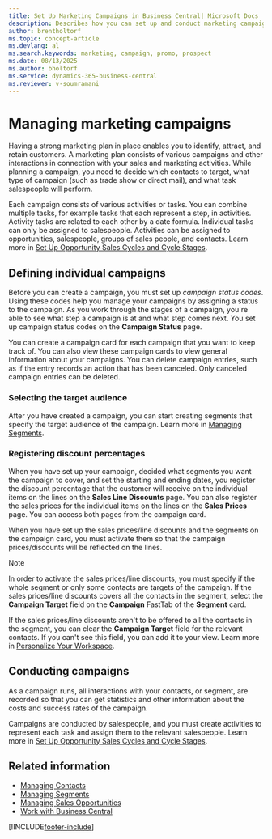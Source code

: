 ```yaml
---
title: Set Up Marketing Campaigns in Business Central| Microsoft Docs
description: Describes how you can set up and conduct marketing campaigns in Business Central to help you identify and attract prospects and retain customers.
author: brentholtorf
ms.topic: concept-article
ms.devlang: al
ms.search.keywords: marketing, campaign, promo, prospect
ms.date: 08/13/2025
ms.author: bholtorf
ms.service: dynamics-365-business-central
ms.reviewer: v-soumramani
---
```


# Managing marketing campaigns

Having a strong marketing plan in place enables you to identify, attract, and retain customers. A marketing plan consists of various campaigns and other interactions in connection with your sales and marketing activities. While planning a campaign, you need to decide which contacts to target, what type of campaign (such as trade show or direct mail), and what task salespeople will perform.

Each campaign consists of various activities or tasks. You can combine multiple tasks, for example tasks that each represent a step, in activities. Activity tasks are related to each other by a date formula. Individual tasks can only be assigned to salespeople. Activities can be assigned to opportunities, salespeople, groups of sales people, and contacts. Learn more in [Set Up Opportunity Sales Cycles and Cycle Stages](marketing-how-setup-opportunity-sales-cycles-stages.md).

## Defining individual campaigns

Before you can create a campaign, you must set up *campaign status codes*. Using these codes help you manage your campaigns by assigning a status to the campaign. As you work through the stages of a campaign, you're able to see what step a campaign is at and what step comes next. You set up campaign status codes on the **Campaign Status** page.

You can create a campaign card for each campaign that you want to keep track of. You can also view these campaign cards to view general information about your campaigns.
You can delete campaign entries, such as if the entry records an action that has been canceled. Only canceled campaign entries can be deleted.

### Selecting the target audience

After you have created a campaign, you can start creating segments that specify the target audience of the campaign. Learn more in [Managing Segments](marketing-segments.md).

### Registering discount percentages

When you have set up your campaign, decided what segments you want the campaign to cover, and set the starting and ending dates, you register the discount percentage that the customer will receive on the individual items on the lines on the **Sales Line Discounts** page. You can also register the sales prices for the individual items on the lines on the **Sales Prices** page. You can access both pages from the campaign card.

 When you have set up the sales prices/line discounts and the segments on the campaign card, you must activate them so that the campaign prices/discounts will be reflected on the lines.

> [!NOTE]  
> In order to activate the sales prices/line discounts, you must specify if the whole segment or only some contacts are targets of the campaign. If the sales prices/line discounts covers all the contacts in the segment, select the **Campaign Target** field on the **Campaign** FastTab of the **Segment** card.

If the sales prices/line discounts aren't to be offered to all the contacts in the segment, you can clear the **Campaign Target** field for the relevant contacts. If you can't see this field, you can add it to your view. Learn more in [Personalize Your Workspace](ui-personalization-user.md).

## Conducting campaigns

As a campaign runs, all interactions with your contacts, or segment, are recorded so that you can get statistics and other information about the costs and success rates of the campaign.

Campaigns are conducted by salespeople, and you must create activities to represent each task and assign them to the relevant salespeople. Learn more in [Set Up Opportunity Sales Cycles and Cycle Stages](marketing-how-setup-opportunity-sales-cycles-stages.md).

## Related information

- [Managing Contacts](marketing-contacts.md)  
- [Managing Segments](marketing-segments.md)  
- [Managing Sales Opportunities](marketing-manage-sales-opportunities.md)  
- [Work with Business Central](ui-work-product.md)  

[!INCLUDE[footer-include](includes/footer-banner.md)]
